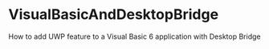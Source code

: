 # VisualBasicAndDesktopBridge
How to add UWP feature to a Visual Basic 6 application with Desktop Bridge

